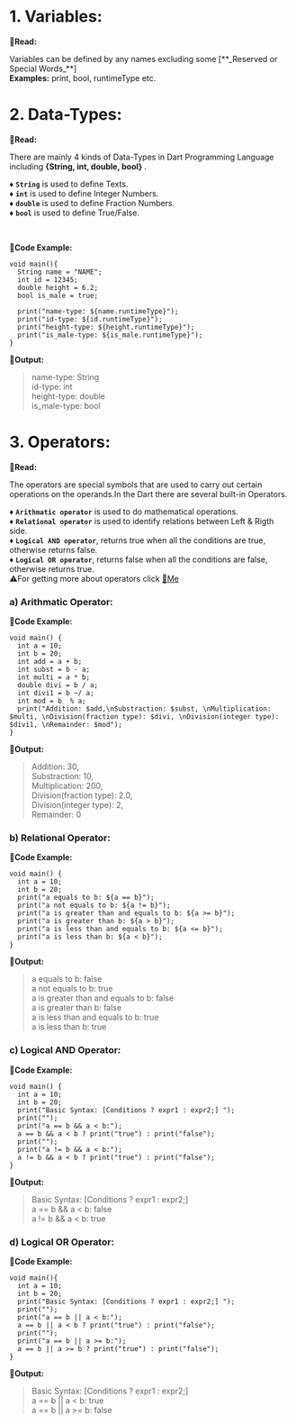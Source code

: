 # 1. Variables:
📖**Read:**
<p>
  Variables can be defined by any names excluding some [**_Reserved or Special Words_**]
  <br>
  <b>Examples:</b> print, bool, runtimeType etc.
</p>

# 2. Data-Types:
📖**Read:**
 <p>
   There are mainly 4 kinds of Data-Types in Dart Programming Language including <b> {String, int, double, bool} </b>.
   <br>
   
   ♦️ **`String`** is used to define Texts.<br>
   ♦️ **`int`** is used to define Integer Numbers.<br>
   ♦️ **`double`** is used to define Fraction Numbers.<br>
   ♦️ **`bool`** is used to define True/False.<br>
 </p>
 <br>

🎯**Code Example:**
```
void main(){
  String name = "NAME";
  int id = 12345;
  double height = 6.2;
  bool is_male = true;

  print("name-type: ${name.runtimeType}");
  print("id-type: ${id.runtimeType}");
  print("height-type: ${height.runtimeType}");
  print("is_male-type: ${is_male.runtimeType}");
}
```

📝**Output:**
> name-type: String<br>
  id-type: int<br>
  height-type: double<br>
  is_male-type: bool

# 3. Operators:
📖**Read:**
<p>
The operators are special symbols that are used to carry out certain operations on the operands.In the Dart there are several built-in Operators.
<br>

♦️ **`Arithmatic operator`** is used to do mathematical operations.<br>
♦️ **`Relational operator`** is used to identify relations between Left & Rigth side.<br>
♦️ **`Logical AND operator`**, returns true when all the conditions are true, otherwise returns false.<br>
♦️ **`Logical OR operator`**, returns false when all the conditions are false, otherwise returns true.<br>
⚠️For getting more about operators click [🚩Me](https://www.geeksforgeeks.org/operators-in-dart/)
</p>

### a) Arithmatic Operator:
🎯**Code Example:**
```
void main() {
  int a = 10;
  int b = 20;
  int add = a + b;
  int subst = b - a;
  int multi = a * b;
  double divi = b / a;
  int divi1 = b ~/ a;
  int mod = b  % a;
  print("Addition: $add,\nSubstraction: $subst, \nMultiplication: $multi, \nDivision(fraction type): $divi, \nDivision(integer type): $divi1, \nRemainder: $mod");
}
```

📝**Output:**
> Addition: 30,<br>
  Substraction: 10,<br> 
  Multiplication: 200,<br> 
  Division(fraction type): 2.0,<br> 
  Division(integer type): 2,<br> 
  Remainder: 0

### b) Relational Operator:
🎯**Code Example:**
```
void main() {
  int a = 10;
  int b = 20;
  print("a equals to b: ${a == b}");
  print("a not equals to b: ${a != b}");
  print("a is greater than and equals to b: ${a >= b}");
  print("a is greater than b: ${a > b}");
  print("a is less than and equals to b: ${a <= b}");
  print("a is less than b: ${a < b}");
}
```

📝**Output:**
> a equals to b: false<br>
  a not equals to b: true<br>
  a is greater than and equals to b: false<br>
  a is greater than b: false<br>
  a is less than and equals to b: true<br>
  a is less than b: true

### c) Logical AND Operator:
🎯**Code Example:**
```
void main() {
  int a = 10;
  int b = 20;
  print("Basic Syntax: [Conditions ? expr1 : expr2;] ");
  print("");
  print("a == b && a < b:");
  a == b && a < b ? print("true") : print("false");
  print("");
  print("a != b && a < b:");
  a != b && a < b ? print("true") : print("false");
}
```

📝**Output:**
> Basic Syntax: [Conditions ? expr1 : expr2;]<br>
  a == b && a < b:
  false<br>
  a != b && a < b:
  true

### d) Logical OR Operator:
🎯**Code Example:**
```
void main(){
  int a = 10;
  int b = 20;
  print("Basic Syntax: [Conditions ? expr1 : expr2;] ");
  print("");
  print("a == b || a < b:");
  a == b || a < b ? print("true") : print("false");
  print("");
  print("a == b || a >= b:");
  a == b || a >= b ? print("true") : print("false");
}
```

📝**Output:**
> Basic Syntax: [Conditions ? expr1 : expr2;]<br>
  a == b || a < b:
  true<br>
  a == b || a >= b:
  false





